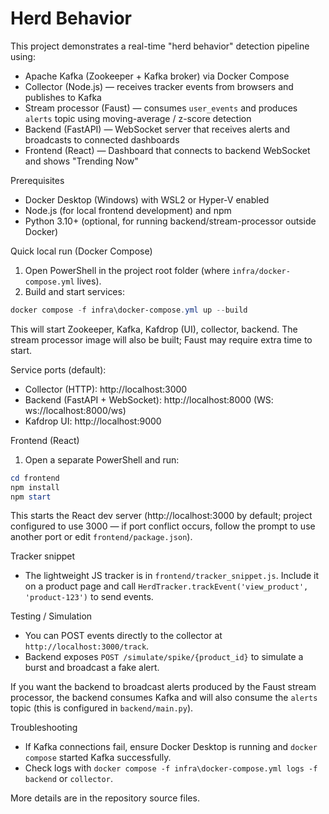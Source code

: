 # Herd Behavior

This project demonstrates a real-time "herd behavior" detection pipeline using:
- Apache Kafka (Zookeeper + Kafka broker) via Docker Compose
- Collector (Node.js) — receives tracker events from browsers and publishes to Kafka
- Stream processor (Faust) — consumes `user_events` and produces `alerts` topic using moving-average / z-score detection
- Backend (FastAPI) — WebSocket server that receives alerts and broadcasts to connected dashboards
- Frontend (React) — Dashboard that connects to backend WebSocket and shows "Trending Now"

Prerequisites
- Docker Desktop (Windows) with WSL2 or Hyper-V enabled
- Node.js (for local frontend development) and npm
- Python 3.10+ (optional, for running backend/stream-processor outside Docker)

Quick local run (Docker Compose)
1. Open PowerShell in the project root folder (where `infra/docker-compose.yml` lives).
2. Build and start services:

```powershell
docker compose -f infra\docker-compose.yml up --build
```

This will start Zookeeper, Kafka, Kafdrop (UI), collector, backend. The stream processor image will also be built; Faust may require extra time to start.

Service ports (default):
- Collector (HTTP): http://localhost:3000
- Backend (FastAPI + WebSocket): http://localhost:8000 (WS: ws://localhost:8000/ws)
- Kafdrop UI: http://localhost:9000

Frontend (React)
1. Open a separate PowerShell and run:

```powershell
cd frontend
npm install
npm start
```

This starts the React dev server (http://localhost:3000 by default; project configured to use 3000 — if port conflict occurs, follow the prompt to use another port or edit `frontend/package.json`).

Tracker snippet
- The lightweight JS tracker is in `frontend/tracker_snippet.js`. Include it on a product page and call `HerdTracker.trackEvent('view_product', 'product-123')` to send events.

Testing / Simulation
- You can POST events directly to the collector at `http://localhost:3000/track`.
- Backend exposes `POST /simulate/spike/{product_id}` to simulate a burst and broadcast a fake alert.

If you want the backend to broadcast alerts produced by the Faust stream processor, the backend consumes Kafka and will also consume the `alerts` topic (this is configured in `backend/main.py`).

Troubleshooting
- If Kafka connections fail, ensure Docker Desktop is running and `docker compose` started Kafka successfully.
- Check logs with `docker compose -f infra\docker-compose.yml logs -f backend` or `collector`.

More details are in the repository source files.
